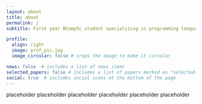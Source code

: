 ```yaml
---
layout: about
title: about
permalink: /
subtitle: First year BCompSc student specializing in programming languages.

profile:
  align: right
  image: prof_pic.jpg
  image_circular: false # crops the image to make it circular

news: false  # includes a list of news items
selected_papers: false # includes a list of papers marked as "selected={true}"
social: true  # includes social icons at the bottom of the page
---
```


placeholder
placeholder
placeholder
placeholder
placeholder
placeholder
